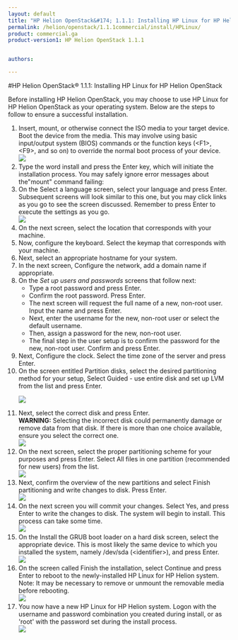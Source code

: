 ```yaml
---
layout: default
title: "HP Helion OpenStack&#174; 1.1.1: Installing HP Linux for HP Helion OpenStack"
permalink: /helion/openstack/1.1.1commercial/install/HPLinux/
product: commercial.ga
product-version1: HP Helion OpenStack 1.1.1


authors: 

---
```

<!--UNDER REVISION--> 


<script>

function PageRefresh {
onLoad="window.refresh"
}

PageRefresh();

</script>



#HP Helion OpenStack&#174; 1.1.1: Installing HP Linux for HP Helion OpenStack

Before installing HP Helion OpenStack, you may choose to use HP Linux for HP Helion OpenStack as your operating system. Below are the steps to follow to ensure a successful installation.

<ol><li>Insert, mount, or otherwise connect the  ISO media to your target device. Boot the device from the media. This may involve using basic input/output system (BIOS) commands or the function keys (&#60;F1&#62;, &#60;F9&#62;, and so on) to override the normal boot process of your device.
<br>
<span id="div1" class="imgs" data-img="http://15.184.32.138/content/documentation/media/hplinux/done.png"><img src="http://15.184.32.138/content/documentation/media/hplinux/start.png"></span> <br>
</li>
<li>
Type the word install and press the Enter key, which will initiate the installation process. You may safely ignore error messages about the"mount" command failing:
</li>

<li>On the Select a language screen, select your language and press Enter.  
Subsequent screens will look similar to this one, but you may click links as you go to see the screen discussed. Remember to press Enter to execute the settings as you go.

<br>
<img src="http://15.184.32.138/content/documentation/media/hplinux/language.png"><br>
</li>

<li>On the next screen, select the location that corresponds with your machine.
</li>

<li>Now,  configure the keyboard. Select the keymap that corresponds with your machine.
</li>

<li>Next, select an appropriate hostname for your system. </li>

<li>In the next screen, Configure the network, add a domain name if appropriate.
</li>

<li>On the <i>Set up users and passwords</i> screens that follow next:
<ul>
<li> Type a root password and press Enter.  
</li>
<li>
Confirm the root password. Press Enter.  
</li>
<li>The next screen will request the full name of a new, non-root user. Input the name and press Enter.  
</li>
<li>Next, enter the username for the new, non-root user or select the default username.
</li>  
<li>Then, assign a password for the new, non-root user.
</li>  
<li>The final step in the user setup is to confirm the password for the new, non-root user. Confirm and press Enter. 
</li>
</ul>
</li>

<li>Next, Configure the clock. Select the time zone of the server and press Enter. 
</li>

<li>On the screen entitled Partition disks, select the desired partitioning method for your setup, Select Guided - use entire disk and set up LVM from the list and press Enter.

<img src="http://15.184.32.138/content/documentation/media/hplinux/partition1.png"> <br>
</li>

<li>Next, select the correct disk and press Enter.
<br>
<strong>WARNING:</strong> Selecting the incorrect disk could permanently damage or remove data from that disk. If there is more than one choice available, ensure you select the correct one.
<br>
<img src="http://15.184.32.138/content/documentation/media/hplinux/partition2.png"><br></li>

<li>On the next screen, select the proper partitioning scheme for your purposes and press Enter. Select All files in one partition (recommended for new users) from the list.
<br>
<img src="http://15.184.32.138/content/documentation/media/hplinux/partition3.png"><br>

</li>

<li>Next, confirm the overview of the new partitions and select Finish partitioning and write changes to disk. Press Enter.
<br>
<img src="http://15.184.32.138/content/documentation/media/hplinux/partition4.png"><br>
</li>

<li>On the next screen you will commit your changes. Select Yes, and press Enter to write the changes to disk. The system will begin to install. This process can take some time. 
<br>
<img src="http://15.184.32.138/content/documentation/media/hplinux/partition5.png"><br>

</li>

<li>On the Install the GRUB boot loader on a hard disk screen, select the appropriate device. This is most likely the same device to which you installed the system, namely /dev/sda (&#60;identifier&#62;), and press Enter.
<br>
<img src="http://15.184.32.138/content/documentation/media/hplinux/installGrub.png"><br>
</li>


<li>On the screen called Finish the installation, select Continue and press Enter to reboot to the newly-installed HP Linux for HP Helion system. 
Note: It may be necessary to remove or unmount the removable media before rebooting.
<br>
<img src="http://15.184.32.138/content/documentation/media/hplinux/finishInstall.png"><br>

</li>

<li>You now have a new HP Linux for HP Helion system. Logon with the username and password combination you created during install, or as 'root' with the password set during the install process. 
<br>
<img src="http://15.184.32.138/content/documentation/media/hplinux/done.jpg"><br>

</li>
</ol>
<div id="box"></div>
<script type="text/javascript">
<!--
var divs=document.getElementsByClassName("imgs");
for (var i=1; i<divs.length+1; i++){
var theDiv=document.getElementById("div" + i);
theDiv.addEventListener("click", show);
box.addEventListener("click", hide);
}

//put backgroun image name as style and change it


function show(){

box.style.top="190px";
box.style.left="290px";
box.style.visibility="visible";
box.style.height="600px";

var diagram=this.getAttribute("data-img");
box.style.backgroundImage = "url('" + diagram + "')";
}

function hide(){

document.getElementById("box").style.height="0px";
document.getElementById("box").style.visibility="hidden";

}

-->
</script>


<style type="text/css">
<!--
#box {
position: absolute;
top: 390px;
left: 890px;
z-index: 8;
width: 650px;

padding: 0px;
margin-right: 10px;
background-color: white;
//background-image: url(''); 
background-repeat: no-repeat;
box-shadow: 10px 10px 5px  #888888;
visibility: hidden;
}
-->
</style>